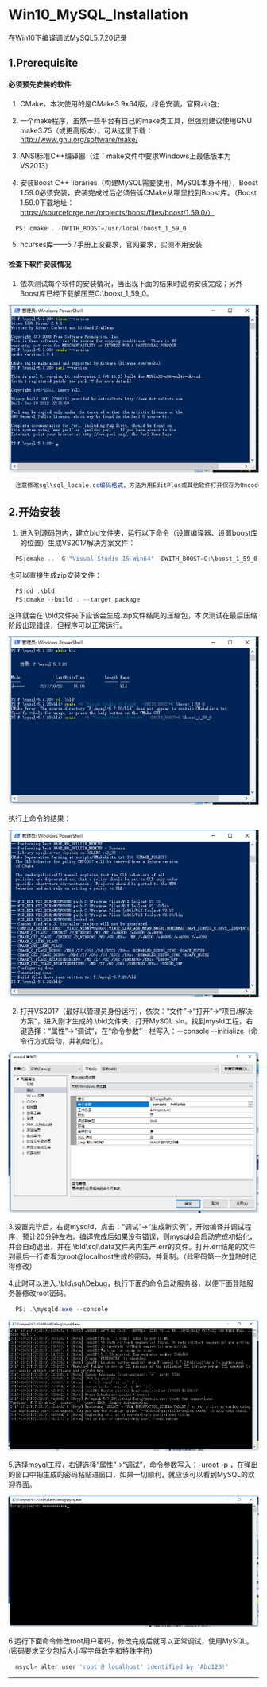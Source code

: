 # Win10_MySQL_Installation

在Win10下编译调试MySQL5.7.20记录

## 1.Prerequisite

#### 必须预先安装的软件


1. CMake，本次使用的是CMake3.9x64版，绿色安装，官网zip包;

2. 一个make程序，虽然一些平台有自己的make类工具，但强烈建议使用GNU make3.75（或更高版本），可从这里下载：http://www.gnu.org/software/make/

3. ANSI标准C++编译器（注：make文件中要求Windows上最低版本为VS2013）

4. 安装Boost C++ libraries（构建MySQL需要使用，MySQL本身不用），Boost 1.59.0必须安装，安装完成过后必须告诉CMake从哪里找到Boost库。（Boost 1.59.0下载地址：https://sourceforge.net/projects/boost/files/boost/1.59.0/）
```PowerShell
  PS: cmake . -DWITH_BOOST=/usr/local/boost_1_59_0
```
5. ncurses库——5.7手册上没要求，官网要求，实测不用安装

#### 检查下软件安装情况


1. 依次测试每个软件的安装情况，当出现下面的结果时说明安装完成；另外Boost库已经下载解压至C:\boost_1_59_0。

![安装图片](https://github.com/inCeit/Win10_MySQL_Installation/blob/master/pictures/%E5%BE%AE%E4%BF%A1%E6%88%AA%E5%9B%BE_20171020150907.png)

```PowerShell
  注意修改sql\sql_locale.cc编码格式，方法为用EditPlus或其他软件打开保存为Uncode编码，不然编译可能不通过。
```

## 2.开始安装

1. 进入到源码包内，建立bld文件夹，运行以下命令（设置编译器、设置boost库的位置）生成VS2017解决方案文件：

```PowerShell
  PS:cmake .. -G "Visual Studio 15 Win64" -DWITH_BOOST=C:\boost_1_59_0
```

也可以直接生成zip安装文件：

```PowerShell
  PS:cd .\bld
  PS:cmake --build . --target package
```
这样就会在.\bld文件夹下应该会生成.zip文件结尾的压缩包，本次测试在最后压缩阶段出现错误，但程序可以正常运行。

![安装图片](https://github.com/inCeit/Win10_MySQL_Installation/blob/master/pictures/%E5%BE%AE%E4%BF%A1%E6%88%AA%E5%9B%BE_20171020151049.png)

执行上命令的结果：

![安装图片](https://github.com/inCeit/Win10_MySQL_Installation/blob/master/pictures/%E5%BE%AE%E4%BF%A1%E6%88%AA%E5%9B%BE_20171020151348.png)

2. 打开VS2017（最好以管理员身份运行），依次：“文件”->“打开”->“项目/解决方案”，进入刚才生成的.\bld文件夹，打开MySQL.sln。找到mysld工程，右键选择：“属性”->“调试”，在“命令参数”一栏写入：--console --initialize（命令行方式启动，并初始化）。

![安装图片](https://github.com/inCeit/Win10_MySQL_Installation/blob/master/pictures/%E5%BE%AE%E4%BF%A1%E6%88%AA%E5%9B%BE_20171020151724.png)

3.设置完毕后，右键mysqld，点击：“调试”->“生成新实例”，开始编译并调试程序，预计20分钟左右。编译完成后如果没有错误，则mysqld会启动完成初始化，并会自动退出，并在.\bld\sql\data文件夹内生产.err的文件。打开.err结尾的文件到最后一行查看为root@localhost生成的密码，并复制。（此密码第一次登陆时记得修改）

4.此时可以进入.\bld\sql\Debug，执行下面的命令启动服务器，以便下面登陆服务器修改root密码。

```PowerShell
  PS: .\mysqld.exe --console
```
![安装图片](https://github.com/inCeit/Win10_MySQL_Installation/blob/master/pictures/%E5%BE%AE%E4%BF%A1%E6%88%AA%E5%9B%BE_20171020153850.png)

5.选择msyql工程，右键选择“属性”->“调试”，命令参数写入：-uroot -p ，在弹出的窗口中把生成的密码粘贴进窗口，如果一切顺利，就应该可以看到MySQL的欢迎界面。

![安装图片](https://github.com/inCeit/Win10_MySQL_Installation/blob/master/pictures/QQ%E6%88%AA%E5%9B%BE20171020211238.png)

6.运行下面命令修改root用户密码，修改完成后就可以正常调试，使用MySQL。(密码要求至少包括大小写字母数字和特殊字符)

```PowerShell
  msyql> alter user 'root'@'localhost' identified by 'Abc123!'
```


***
